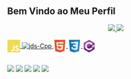 ## Bem Vindo ao Meu Perfil
<div align="center">
  <a href="https://github.com/maykon-jds">
  <img height="180em" src="https://github-readme-stats.vercel.app/api?username=maykon-jds&show_icons=true&theme=dracula&include_all_commits=true&count_private=true&title_color=04d361&icon_color=04d361&bg_color=121214&locale=pt-br&text_color=8257e5"/>
  
   <img height="180em" src="https://github-readme-stats.vercel.app/api/top-langs/?username=maykon-jds&layout=compact&langs_count=7&theme=onedark&title_color=04d361&bg_color=121214&text_color=8257e5&locale=pt-br"/>
</div>
<div style="display: inline_block"><br>
  <img align="center" alt="jds-Js" height="30" width="30" src="https://raw.githubusercontent.com/devicons/devicon/master/icons/javascript/javascript-plain.svg">
  <img align="center" alt="jds-Cpp" height="30" width="30" src="https://img.icons8.com/color/96/000000/c-plus-plus-logo.png">
  <img align="center" alt="jds-HTML" height="30" width="30" src="https://raw.githubusercontent.com/devicons/devicon/master/icons/html5/html5-original.svg">
  <img align="center" alt="jds-CSS" height="30" width="30" src="https://raw.githubusercontent.com/devicons/devicon/master/icons/css3/css3-original.svg">
  <img align="center" alt="jds-Csharp" height="30" width="30" src="https://raw.githubusercontent.com/devicons/devicon/master/icons/csharp/csharp-original.svg">
</div>
  
  ##
 
<div> 
  <a href="https://www.youtube.com/channel/UCWhyj6T36RD4zgEB94T_Ovg" target="_blank"><img src="https://img.shields.io/badge/YouTube-FF0000?style=for-the-badge&logo=youtube&logoColor=white" target="_blank"></a>
  <a href="https://www.instagram.com/maykon_jds/" target="_blank"><img src="https://img.shields.io/badge/-Instagram-%23E4405F?style=for-the-badge&logo=instagram&logoColor=white" target="_blank"></a>
 	<a href="https://www.twitch.tv/maykon_jds" target="_blank"><img src="https://img.shields.io/badge/Twitch-9146FF?style=for-the-badge&logo=twitch&logoColor=white" target="_blank"></a>
  <a href = "mailto:maykondias2001@gmail.com"><img src="https://img.shields.io/badge/-Gmail-%23333?style=for-the-badge&logo=gmail&logoColor=white" target="_blank"></a>
  <a href="https://www.linkedin.com/in/maykon-jos%C3%A9-dias-da-silva-04a558187/" target="_blank"><img src="https://img.shields.io/badge/-LinkedIn-%230077B5?style=for-the-badge&logo=linkedin&logoColor=white" target="_blank"></a>  
</div>

